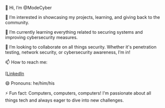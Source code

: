 👋 Hi, I’m @ModeCyber

👀 I’m interested in showcasing my projects, learning, and giving back to the community.

🌱 I’m currently learning everything related to securing systems and improving cybersecurity measures.

💞️ I’m looking to collaborate on all things security. Whether it's penetration testing, network security, or cybersecurity awareness, I’m in!

📫 How to reach me:

[[LinkedIn
](https://www.linkedin.com/in/kobeshawnlee/)

😄 Pronouns: he/him/his

⚡ Fun fact: Computers, computers, computers! I'm passionate about all things tech and always eager to dive into new challenges.



<!---
ModeCyber/ModeCyber is a ✨ special ✨ repository because its `README.md` (this file) appears on your GitHub profile.
You can click the Preview link to take a look at your changes.
--->
